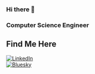 ### Hi there 👋
### Computer Science Engineer
<!--
**ivanfolg/ivanfolg** is a ✨ _special_ ✨ repository because its `README.md` (this file) appears on your GitHub profile.

Here are some ideas to get you started:

- 🔭 I’m currently working on ...
- 🌱 I’m currently learning ...
- 👯 I’m looking to collaborate on ...
- 🤔 I’m looking for help with ...
- 💬 Ask me about ...
- 📫 How to reach me: ...
- 😄 Pronouns: ...
- ⚡ Fun fact: ...
-->
## Find Me Here
[![LinkedIn](https://img.shields.io/badge/LinkedIn-Iván_Folgueira-0077B5?style=for-the-badge&logo=linkedin&logoColor=white&labelColor=101010)](https://www.linkedin.com/in/ivan-folgueira)
</br>
[![Bluesky](https://img.shields.io/badge/Bluesky-Iván_Folgueira-0077B5?style=for-the-badge&logo=bluesky&logoColor=white&labelColor=101010)](https://www.bsky.app/profile/ivanfolg.bsky.social)
